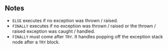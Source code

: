 ## Notes
- `ELSE` executes if no exception was thrown / raised.
- `FINALLY` executes if no exception was thrown / raised or the thrown / raised exception was caught / handled.
- `FINALLY` must come after `TRY`. It handles popping off the exception stack node after a `TRY` block.
